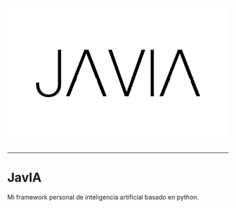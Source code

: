<div align="center">
  <img src="logo.png"><br><br>
</div>

-----------------

# JavIA
Mi framework personal de inteligencia artificial basado en python.
